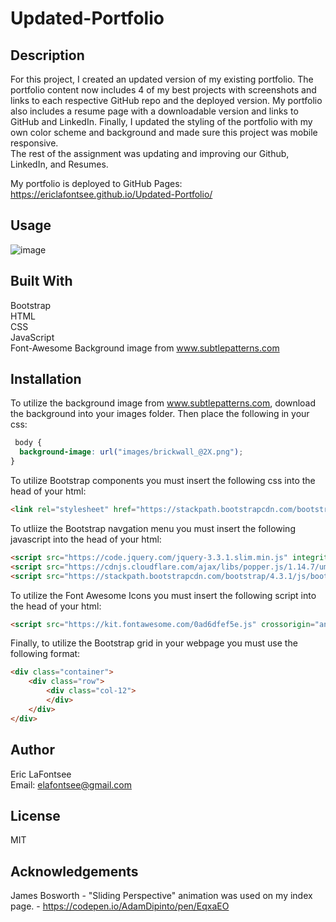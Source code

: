 # Updated-Portfolio

## Description
For this project, I created an updated version of my existing portfolio.
The portfolio content now includes 4 of my best projects with screenshots and links to each respective GitHub repo and the deployed version.
My portfolio also includes a resume page with a downloadable version and links to GitHub and  LinkedIn.
Finally, I updated the styling of the portfolio with my own color scheme and background and made sure 
this project was mobile responsive.  
The rest of the assignment was updating and improving our Github, LinkedIn, and Resumes.


My portfolio is deployed to GitHub Pages:  
https://ericlafontsee.github.io/Updated-Portfolio/

## Usage
![image](assets/images/Updated_Portfolio.gif)

## Built With
Bootstrap  
HTML  
CSS  
JavaScript  
Font-Awesome
Background image from www.subtlepatterns.com 

## Installation
To utilize the background image from www.subtlepatterns.com, download the background into your images folder. Then place the following in your css:

```css
 body {
  background-image: url("images/brickwall_@2X.png");
}
```

To utilize Bootstrap components you must insert the following css into the head of your html: 
```html
<link rel="stylesheet" href="https://stackpath.bootstrapcdn.com/bootstrap/4.5.2/css/bootstrap.min.css">
```
To utliize the Bootstrap navgation menu you must insert the following javascript into the head of your html: 

```html
<script src="https://code.jquery.com/jquery-3.3.1.slim.min.js" integrity="sha384-q8i/X+965DzO0rT7abK41JStQIAqVgRVzpbzo5smXKp4YfRvH+8abtTE1Pi6jizo" crossorigin="anonymous"></script>
<script src="https://cdnjs.cloudflare.com/ajax/libs/popper.js/1.14.7/umd/popper.min.js" integrity="sha384-UO2eT0CpHqdSJQ6hJty5KVphtPhzWj9WO1clHTMGa3JDZwrnQq4sF86dIHNDz0W1" crossorigin="anonymous"></script>
<script src="https://stackpath.bootstrapcdn.com/bootstrap/4.3.1/js/bootstrap.min.js" integrity="sha384-JjSmVgyd0p3pXB1rRibZUAYoIIy6OrQ6VrjIEaFf/nJGzIxFDsf4x0xIM+B07jRM" crossorigin="anonymous"></script> 
```

To utilize the Font Awesome Icons you must insert the following script into the head of your html:

 ```html
<script src="https://kit.fontawesome.com/0ad6dfef5e.js" crossorigin="anonymous"></script> 
```

Finally, to utilize the Bootstrap grid in your webpage you must use the following format:

```html
<div class="container">
    <div class="row">
        <div class="col-12">
        </div>
    </div>
</div> 
  ```

 ## Author
 Eric LaFontsee   
 Email: elafontsee@gmail.com
  
## License
  MIT

## Acknowledgements
James Bosworth - "Sliding Perspective" animation was used on my index page.
    - https://codepen.io/AdamDipinto/pen/EqxaEO
